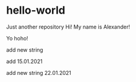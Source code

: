 # hello-world
Just another repository
Hi! My name is Alexander!

Yo hoho!

add new string

add 15.01.2021

add new string 22.01.2021
